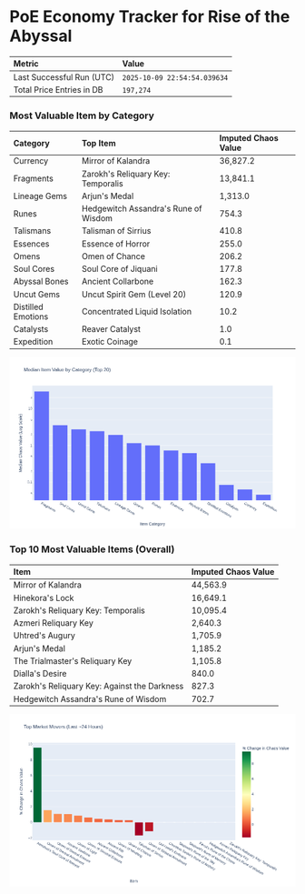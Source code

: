 # PoE Economy Tracker for Rise of the Abyssal

<!-- START_MAINTENANCE -->
| Metric | Value |
|:---|:---|
| Last Successful Run (UTC) | `2025-10-09 22:54:54.039634` |
| Total Price Entries in DB | `197,274` |

<!-- END_MAINTENANCE -->

<!-- START_DATAFRAME_DEBUG -->
<!-- END_DATAFRAME_DEBUG -->

<!-- START_CATEGORY_ANALYSIS -->
### Most Valuable Item by Category
| Category | Top Item | Imputed Chaos Value |
| :--- | :--- | :--- |
| Currency | Mirror of Kalandra | 36,827.2 |
| Fragments | Zarokh's Reliquary Key: Temporalis | 13,841.1 |
| Lineage Gems | Arjun's Medal | 1,313.0 |
| Runes | Hedgewitch Assandra's Rune of Wisdom | 754.3 |
| Talismans | Talisman of Sirrius | 410.8 |
| Essences | Essence of Horror | 255.0 |
| Omens | Omen of Chance | 206.2 |
| Soul Cores | Soul Core of Jiquani | 177.8 |
| Abyssal Bones | Ancient Collarbone | 162.3 |
| Uncut Gems | Uncut Spirit Gem (Level 20) | 120.9 |
| Distilled Emotions | Concentrated Liquid Isolation | 10.2 |
| Catalysts | Reaver Catalyst | 1.0 |
| Expedition | Exotic Coinage | 0.1 |


![Category Analysis Chart](charts/category_analysis.png)
<!-- END_ANALYSIS -->

<!-- START_ANALYSIS -->
### Top 10 Most Valuable Items (Overall)
| Item | Imputed Chaos Value |
| :--- | :--- |
| Mirror of Kalandra | 44,563.9 |
| Hinekora's Lock | 16,649.1 |
| Zarokh's Reliquary Key: Temporalis | 10,095.4 |
| Azmeri Reliquary Key | 2,640.3 |
| Uhtred's Augury | 1,705.9 |
| Arjun's Medal | 1,185.2 |
| The Trialmaster's Reliquary Key | 1,105.8 |
| Dialla's Desire | 840.0 |
| Zarokh's Reliquary Key: Against the Darkness | 827.3 |
| Hedgewitch Assandra's Rune of Wisdom | 702.7 |


![Market Movers Chart](charts/market_movers.png)
<!-- END_ANALYSIS -->
